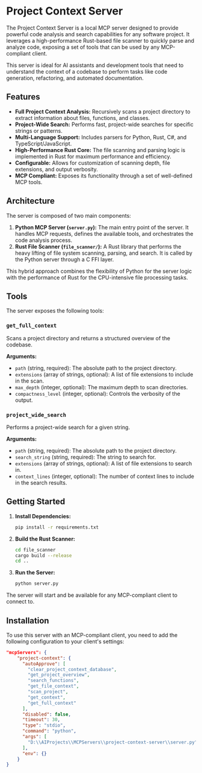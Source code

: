 # Project Context Server

The Project Context Server is a local MCP server designed to provide powerful code analysis and search capabilities for any software project. It leverages a high-performance Rust-based file scanner to quickly parse and analyze code, exposing a set of tools that can be used by any MCP-compliant client.

This server is ideal for AI assistants and development tools that need to understand the context of a codebase to perform tasks like code generation, refactoring, and automated documentation.

## Features

- **Full Project Context Analysis:** Recursively scans a project directory to extract information about files, functions, and classes.
- **Project-Wide Search:** Performs fast, project-wide searches for specific strings or patterns.
- **Multi-Language Support:** Includes parsers for Python, Rust, C#, and TypeScript/JavaScript.
- **High-Performance Rust Core:** The file scanning and parsing logic is implemented in Rust for maximum performance and efficiency.
- **Configurable:** Allows for customization of scanning depth, file extensions, and output verbosity.
- **MCP Compliant:** Exposes its functionality through a set of well-defined MCP tools.

## Architecture

The server is composed of two main components:

1.  **Python MCP Server (`server.py`):** The main entry point of the server. It handles MCP requests, defines the available tools, and orchestrates the code analysis process.
2.  **Rust File Scanner (`file_scanner/`):** A Rust library that performs the heavy lifting of file system scanning, parsing, and search. It is called by the Python server through a C FFI layer.

This hybrid approach combines the flexibility of Python for the server logic with the performance of Rust for the CPU-intensive file processing tasks.

## Tools

The server exposes the following tools:

### `get_full_context`

Scans a project directory and returns a structured overview of the codebase.

**Arguments:**

-   `path` (string, required): The absolute path to the project directory.
-   `extensions` (array of strings, optional): A list of file extensions to include in the scan.
-   `max_depth` (integer, optional): The maximum depth to scan directories.
-   `compactness_level` (integer, optional): Controls the verbosity of the output.

### `project_wide_search`

Performs a project-wide search for a given string.

**Arguments:**

-   `path` (string, required): The absolute path to the project directory.
-   `search_string` (string, required): The string to search for.
-   `extensions` (array of strings, optional): A list of file extensions to search in.
-   `context_lines` (integer, optional): The number of context lines to include in the search results.

## Getting Started

1.  **Install Dependencies:**
    ```bash
    pip install -r requirements.txt
    ```

2.  **Build the Rust Scanner:**
    ```bash
    cd file_scanner
    cargo build --release
    cd ..
    ```

3.  **Run the Server:**
    ```bash
    python server.py
    ```

The server will start and be available for any MCP-compliant client to connect to.

## Installation

To use this server with an MCP-compliant client, you need to add the following configuration to your client's settings:

```json
"mcpServers": {
    "project-context": {
      "autoApprove": [
        "clear_project_context_database",
        "get_project_overview",
        "search_functions",
        "get_file_context",
        "scan_project",
        "get_context",
        "get_full_context"
      ],
      "disabled": false,
      "timeout": 30,
      "type": "stdio",
      "command": "python",
      "args": [
        "D:\\AIProjects\\MCPServers\\project-context-server\\server.py"
      ],
      "env": {}
    }
}
```
